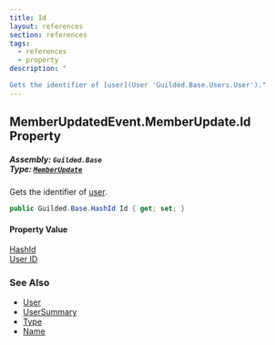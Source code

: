 ```yaml
---
title: Id
layout: references
section: references
tags:
  - references
  - property
description: "

Gets the identifier of [user](User 'Guilded.Base.Users.User')."
---
```


## MemberUpdatedEvent.MemberUpdate.Id Property
##### **Assembly:** `Guilded.Base`<br/>**Type:** [`MemberUpdate`](MemberUpdatedEvent.MemberUpdate 'Guilded.Base.Events.MemberUpdatedEvent.MemberUpdate')

Gets the identifier of [user](User 'Guilded.Base.Users.User').

```csharp
public Guilded.Base.HashId Id { get; set; }
```

#### Property Value
[HashId](HashId 'Guilded.Base.HashId')  
[User ID](UserSummary.Id 'Guilded.Base.Users.UserSummary.Id')

### See Also
- [User](User 'Guilded.Base.Users.User')
- [UserSummary](UserSummary 'Guilded.Base.Users.UserSummary')
- [Type](UserSummary.Type 'Guilded.Base.Users.UserSummary.Type')
- [Name](UserSummary.Name 'Guilded.Base.Users.UserSummary.Name')